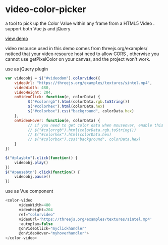 # video-color-picker
a tool to pick up the Color Value  within any frame from a HTML5 Video . support both Vue.js and jQuery

[view demo](https://wendychengc.github.io/video-color-picker/demo/demo.html)

video resource used in this demo comes from threejs.org/examples/
noticed that your video resource host need to allow CORS , otherwise you cannot use getPixelColor on your canvas, and the project won't work.

use as jQuery plugin
```javascript
var videoobj = $("#videodom").colorvideo({
	videoUrl: "https://threejs.org/examples/textures/sintel.mp4",
	videoWidth: 480,
	videoHeight: 204,
	onVideoClick: function(e, colorData) {
          $("#colorrgb").html(colorData.rgb.toString())
          $("#colorhex").html(colorData.hex)
          $("#colorbox").css("background", colorData.hex)
	},
	onVideoHover: function(e, colorData) {
          // if you need to get color data when mouseover, enable this
          // $("#colorrgb").html(colorData.rgb.toString())
          // $("#colorhex").html(colorData.hex)
          // $("#colorbox").css("background", colorData.hex)
	}
})

$("#playbtn").click(function() {
	videoobj.play()
})
$("#pausebtn").click(function() {
	videoobj.pause()
})
```

use as Vue component
```javascript
<color-video
      videoWidth=480
      videoHeight=204
      ref="colorvideo"
      videoUrl='https://threejs.org/examples/textures/sintel.mp4'
      :autoplay=false
      @onVideoClick="myclickhandler"
      @onVideoHover="myhoverhandler">
</color-video>
```
